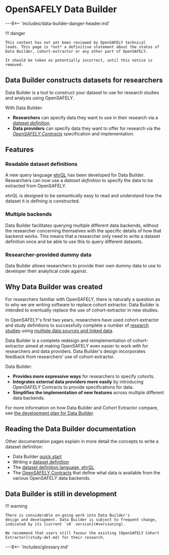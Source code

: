 # OpenSAFELY Data Builder

---8<-- 'includes/data-builder-danger-header.md'

!!! danger

    This content has not yet been reviewed by OpenSAFELY technical
    leads. This page is *not* a definitive statement about the status of
    Data Builder, cohort-extractor or any other part of OpenSAFELY.

    It should be taken as potentially incorrect, until this notice is
    removed.

## Data Builder constructs datasets for researchers

Data Builder is a tool to construct your dataset to use for research studies
and analysis using OpenSAFELY.

With Data Builder:

* **Researchers** can specify data they want to use in their research via a
  [*dataset definition*](dataset-definition.md).
* **Data providers** can specify data they want to offer for research
  via the [*OpenSAFELY Contracts*](contracts-intro.md)
  specification and implementation.

## Features
### Readable dataset definitions

A new query language [ehrQL](ehrql-intro.md) has been developed for 
Data Builder. Researchers can now use a *dataset definition* to specify 
the data to be extracted from OpenSAFELY. 

ehrQL is designed to be semantically easy to 
read and understand how the dataset it is defining is constructed. 

### Multiple backends

Data Builder facilitates querying multiple different data backends,
without the researcher concerning themselves with the specific details
of how that backend works. This means that a researcher only need 
to write a dataset definition once and be able to use this to 
query different datasets. 

### Researcher-provided dummy data
Data Builder allows researchers to provide their own dummy data to 
use to developer their analytical code against. 

## Why Data Builder was created
For researchers familiar with OpenSAFELY, there is naturally a question as 
to why we are writing software to replace cohort extractor. Data Builder is 
intended to eventually replace the use of cohort-extractor in new studies.

In OpenSAFELY's first two years, researchers have used cohort-extractor
and study definitions to successfully complete a number of [research
studies](https://www.opensafely.org/research/) using [multiple data
sources and linked data](data-sources/intro.md).

Data Builder is a complete redesign and reimplementation of
cohort-extractor aimed at making OpenSAFELY even easier to work with for
researchers and data providers. Data Builder's design incorporates
feedback from researchers' use of cohort-extractor.

Data Builder:

* **Provides more expressive ways** for researchers to specify cohorts.
* **Integrates external data providers more easily** by introducing
  OpenSAFELY Contracts to provide specifications for data.
* **Simplifies the implementation of new features** across multiple
  different data backends.

For more information on how Data Builder and Cohort Extractor compare, 
see [the development plan for Data Builder](databuilder-vs-cohortextractor.md).

## Reading the Data Builder documentation
Other documentation pages explain in more detail the concepts to write a
dataset definition:

* Data Builder [quick start](data-builder-quick-start.md)
* Writing a [dataset definition](dataset-definition.md)
* The [dataset definition language, ehrQL](ehrql-intro.md)
* The [OpenSAFELY Contracts](contracts-intro.md) that define what data
  is available from the various OpenSAFELY data backends.

## Data Builder is still in development

!!! warning

    There is considerable on-going work into Data Builder's
    design and development. Data Builder is subject to frequent change,
    indicated by its [current `v0` version](#versioning).

    We recommend that users still favour the existing [OpenSAFELY Cohort
    Extractor](study-def.md) for their research.




---8<-- 'includes/glossary.md'
